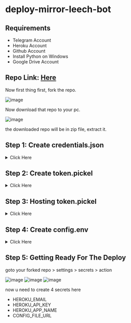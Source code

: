 # deploy-mirror-leech-bot

## Requirements

- Telegram Account
- Heroku Account
- Github Account
- Install Python on Windows
- Google Drive Account

## Repo Link: [Here](https://github.com/anasty17/mirror-leech-telegram-bot)

Now first thing first, fork the repo.

![image](https://user-images.githubusercontent.com/77688759/161710615-c450b852-6acc-481b-a84f-5b3d054b6b05.png)

Now download that repo to your pc.

![image](https://user-images.githubusercontent.com/77688759/161710894-b2840ddf-c186-4a9f-bcb0-e301ffd2d253.png)

the downloaded repo will be in zip file, extract it.

## Step 1: Create credentials.json

<details>
  
  <summary>Click Here</summary>
  
goto your google cloud console. [Here](https://console.cloud.google.com)
create a new project (if you already have a project then no need to create another one)

![image](https://user-images.githubusercontent.com/77688759/161712563-4a2e83ab-b2ba-4134-8d92-cef8e2c09af2.png)
![image](https://user-images.githubusercontent.com/77688759/161712650-1f2b0f7b-0a74-4527-a699-3e09feea2d3a.png)

now select the project you just create.

![image](https://user-images.githubusercontent.com/77688759/161712843-6c725354-c795-45d2-a008-6399d30df46b.png)
![image](https://user-images.githubusercontent.com/77688759/161712899-18bfe7d8-1454-483e-8d09-73bb2959b47e.png)

now search for drive api and enable it.

![image](https://user-images.githubusercontent.com/77688759/161713016-ebf934d5-e0a4-45b2-80f1-229f655feddb.png)
![image](https://user-images.githubusercontent.com/77688759/161713088-518e509c-340a-4786-9bd2-2d079e461f31.png)
![image](https://user-images.githubusercontent.com/77688759/161713346-688ebc8c-7335-4de8-8f6c-3ce75dc6a06b.png)

after enabling drive api
goto your oauth sonsent screen

![image](https://user-images.githubusercontent.com/77688759/161714067-b246af4e-d537-43cd-9604-88fc04c457a6.png)
![image](https://user-images.githubusercontent.com/77688759/161714348-7329c817-a7b3-40b3-b8b1-a51df465aae7.png)
![image](https://user-images.githubusercontent.com/77688759/161714421-3f64cc16-b1e3-4078-abdb-0f58e4a81113.png)
![image](https://user-images.githubusercontent.com/77688759/161714503-5d7cd60b-2a29-4b19-83c1-e409ebf22639.png)
![image](https://user-images.githubusercontent.com/77688759/161714557-6e35f134-fd76-4f3b-a22f-84df9b201c5f.png)
![image](https://user-images.githubusercontent.com/77688759/161714611-b6a066e0-820c-48f4-8591-90cbcc8774d0.png)
![image](https://user-images.githubusercontent.com/77688759/161714665-9acaf68f-a9de-4ab7-8e7f-e64d8db81cb1.png)
![image](https://user-images.githubusercontent.com/77688759/161714725-63cc7c7b-0473-4d47-b7a4-545a8eae1c8b.png)
![image](https://user-images.githubusercontent.com/77688759/161715003-997b25af-53d8-43a4-a25f-171ee4c0d50b.png)
![image](https://user-images.githubusercontent.com/77688759/161715060-4107aa1c-8f79-4e14-bcda-5c7dd7355892.png)
![image](https://user-images.githubusercontent.com/77688759/161715135-b6ccae58-eb01-40dd-989a-9b85df56e9dd.png)
![image](https://user-images.githubusercontent.com/77688759/161715506-734544a8-38d6-41fc-89a3-6ea25ee03e52.png)
![image](https://user-images.githubusercontent.com/77688759/161715635-5a915180-18b7-4487-b3d7-d9683c65d599.png)
![image](https://user-images.githubusercontent.com/77688759/161715762-dad89c26-6b64-46c6-a5ac-9eac373658cc.png)

and done now download your .json file 

![image](https://user-images.githubusercontent.com/77688759/161715944-34b24641-a2b9-4236-8f97-b1a292e5e3e5.png)

after download rename it to `credentials.json`
Now move that credentials.json file to the extracted repo folder

![image](https://user-images.githubusercontent.com/77688759/161720299-4ee43d15-f136-41e0-b5f7-2bb822429999.png)

we are done with the credentials.json file.

</details>
  
## Step 2: Create token.pickel

<details>
  
  <summary>Click Here</summary>
  
for genrating token.pickel you will need python
so install python from this link [Here](https://www.python.org/downloads/)
while installing, make sure thagt `add to the path` option is selected.
onced installed, open cmd and type `python --version` to make that you have installed python correctly.
  
![image](https://user-images.githubusercontent.com/77688759/161721207-223e78f8-d9dc-4b76-9314-0fe76d5bc109.png)

ok, now goto your extracted folder click on the address bar and type cmd then hit enter.
  
![image](https://user-images.githubusercontent.com/77688759/161721454-52142434-4f3e-44b5-a3f5-7f0fd9b4f03f.png)
![image](https://user-images.githubusercontent.com/77688759/161721551-cf5d24b4-b518-4245-997b-a5b72409ed1e.png)
![image](https://user-images.githubusercontent.com/77688759/161721614-1a1af809-229c-49df-9f85-64f33debd543.png)

there you go.
now give command
`pip install google-api-python-client google-auth-httplib2 google-auth-oauthlib`

now make sure to set a default browser, in my case chrome is the default.

then run
`python generate_drive_token.py`

one browser window will open the follow the on screen prompt
  
![image](https://user-images.githubusercontent.com/77688759/161724909-723eac9b-3caa-46bf-803c-4dd0c42b3642.png)
![image](https://user-images.githubusercontent.com/77688759/161724965-ba3068e6-720e-4331-9b71-a890cb8e8731.png)
![image](https://user-images.githubusercontent.com/77688759/161725004-91f84911-ea58-426e-a0d4-ea28db5dc54b.png)
![image](https://user-images.githubusercontent.com/77688759/161725045-d16bcb9c-1f4b-49e0-a18e-af7e6dc66103.png)

now after you reach this screen 
  
![image](https://user-images.githubusercontent.com/77688759/161725108-78da920f-70f8-4f46-9cb7-b2015651cfcf.png)

token.pickel will be available in the ectracted repo folder
  
![image](https://user-images.githubusercontent.com/77688759/161725413-bfd6dc6f-2d0c-4668-98ba-525d73467c65.png)

</details>  

## Step 3: Hosting token.pickel

<details>
  
  <summary>Click Here</summary>
  
now we need to host our token.pickel and credentials.json 
for that we will be going to use index.

we will use this [repo](https://gitlab.com/ParveenBhadooOfficial/Google-Drive-Index) for our hosting.
go to [this](https://bdi-generator.hashhackers.com/) site 

![image](https://user-images.githubusercontent.com/77688759/161735755-06598ea0-0683-4a46-932c-02f1047721cb.png)

sign in to get the Authentication Code

![image](https://user-images.githubusercontent.com/77688759/161735885-5fd3e64b-9e1b-4b0e-99d0-2b045055d13b.png)
![image](https://user-images.githubusercontent.com/77688759/161735955-afaad737-526c-4d3d-81c8-aa3eee18dc9d.png)
![image](https://user-images.githubusercontent.com/77688759/161736007-c3719cd2-0669-4eba-9632-573b4a4f6138.png)

paste that code in `Authentication Code`

![image](https://user-images.githubusercontent.com/77688759/161736264-f68a9e54-e495-4a16-aaea-351334164ff0.png)

for `Site Name` you can give any for eg `personal`
for `Share Drive ID or root` goto your drive and create a new folder for your index (dont create this folder in shared drive you created previously)

![image](https://user-images.githubusercontent.com/77688759/161736709-0adeca7d-f0d1-4caf-813a-a320822bdfe4.png)

go inside that folder and copy the id of that folder

![image](https://user-images.githubusercontent.com/77688759/161736798-f24dda46-9f26-4724-bdcf-3601a19c70ba.png)

use it for `Share Drive ID or root`

![image](https://user-images.githubusercontent.com/77688759/161736899-c38cfa61-e55f-423e-a747-d169f6d31eab.png)

then click on submit and copy the genrated for your index 

![image](https://user-images.githubusercontent.com/77688759/161737009-ea620aef-7e44-436a-b84e-d6d5e6143daa.png)

now goto [cloudflare](https://www.cloudflare.com/) and sign up for an account.

then goto  `workers`

![image](https://user-images.githubusercontent.com/77688759/161737351-e2324694-a145-4a14-850b-43f3e718d024.png)
![image](https://user-images.githubusercontent.com/77688759/161737457-28bedba5-5e0b-4c53-84d9-89629a0467a6.png)
![image](https://user-images.githubusercontent.com/77688759/161737508-e8021e09-89ef-4da9-bb5e-1e8b2a58a6dc.png)

then complete the verification process and come back to the `workers` section again.

![image](https://user-images.githubusercontent.com/77688759/161737755-d5475d08-0b2d-4b32-8b63-a6c57674f7b6.png)
![image](https://user-images.githubusercontent.com/77688759/161737848-9cbc23d0-edeb-424c-a9e5-73bbb8480b23.png)
![image](https://user-images.githubusercontent.com/77688759/161737948-9c5f1dc2-5a81-4e71-8721-de03fe813b99.png)

remove all the content from here

![image](https://user-images.githubusercontent.com/77688759/161738144-1f6c94c6-7753-459d-8fe3-0ceb2d60ece0.png)

and paste the code u genrated for your index then click on `save and deploy`

![image](https://user-images.githubusercontent.com/77688759/161738371-a344f75a-da78-49a3-ac30-2bd886df9b50.png)
![image](https://user-images.githubusercontent.com/77688759/161738430-03e9d198-c810-457c-8315-db54b900b5c3.png)

now wait for 10 seconds your index will be online.

save the link for your index

![image](https://user-images.githubusercontent.com/77688759/161738546-de13a74a-36cf-4949-b13e-74a650681f8f.png)

now goto that drive folder u create for the index and upload your token.pickel.

![image](https://user-images.githubusercontent.com/77688759/161742717-3864b06b-8715-4799-bf77-7267bef39725.png)

then open your index link click on `drive one` you will see your files u just uploaded.

![image](https://user-images.githubusercontent.com/77688759/161739501-b250a124-5d75-45f2-8b5b-e10091cb7635.png)
![image](https://user-images.githubusercontent.com/77688759/161742804-90ebd60c-1f4f-48ff-8b99-7755a9fc2ffc.png)


and done we successfully hosted our token.pickel in your index. (just dont share your index link)

  </details>

## Step 4: Create config.env

<details>
  
  <summary>Click Here</summary>
  
go [here](https://github.com/anasty17/mirror-leech-telegram-bot/raw/master/config_sample.env) and copy all the content.
then goto [github gist](https://gist.github.com/)

give your gist a name `config.env`

![image](https://user-images.githubusercontent.com/77688759/161727093-6bac51cf-f26d-46e7-950b-f85700b71be5.png)

and paste the previously copied content here

![image](https://user-images.githubusercontent.com/77688759/161727191-4f5038e8-aaee-49f4-bba7-cbe849386853.png)

now remove line no 2. `_____REMOVE_THIS_LINE_____=True`
then start filling the config values

for now i will only show the necessary values for the proper working of the mirror leech bot.

### BOT_TOKEN:
search @BotFather on telegram, start the bot and type `/newbot` then follow on the in screen instruction to create a new bot.

![image](https://user-images.githubusercontent.com/77688759/161728194-f12dd4e5-dab2-426d-a8af-b672ac7d3f69.png)

this will be your BOT_TOKEN

  
### GDRIVE_FOLDER_ID:
search @MSGuite_SD_Creator_Bot on telegram, start the bot click on `genrate td` now send your email address, give your drive a good name for eg `hitesh920's drive` and done.

![image](https://user-images.githubusercontent.com/77688759/161728959-fa766198-0e34-4d4d-bd51-f30f357d7d78.png)

now click here to go to your shared drive you just created.
now copy the root id of your shared drive
for eg https://drive.google.com/drive/folders/xxxxxxxxxxx then the code after `folders/` will be the your root id

![image](https://user-images.githubusercontent.com/77688759/161729686-d9e79a8f-4479-46ae-84dc-1989df4c75f9.png)

this will be the value of GDRIVE_FOLDER_ID 

  
### OWNER_ID:
search @MissRose_bot on telegram, start the bot then type `/id` bot will send your account's id
use that for OWNER_ID

  
### DOWNLOAD_DIR:
keep the default values, no need to change anything here.

  
### DOWNLOAD_STATUS_UPDATE_INTERVAL:
keep the default values, no need to change anything here.

  
### AUTO_DELETE_MESSAGE_DURATION:
keep the default values, no need to change anything here.

  
### IS_TEAM_DRIVE:
set the to `True` as we are using shared drive.

  
### TELEGRAM_API & TELEGRAM_HASH:
got [here](my.telegram.org) register with your number connected to telegram account fill with your number , choose desktop,  fill app title and short name to any name you want.

![image](https://user-images.githubusercontent.com/77688759/161731080-bff37137-e53a-4774-a1bd-6288491ca494.png)

this will give the values of `TELEGRAM_API` and `TELEGRAM_HASH`

<b>App api_id</b> will be your TELEGRAM_API and <b>App api_hash</b> TELEGRAM_HASH

### TOKEN_PICKLE_URL:
go to your index link and click on the token.pickel u just hosted in step 3 and copy the direct download link.
  
![image](https://user-images.githubusercontent.com/77688759/161749786-d71ab726-51b9-49b7-9dae-b584cd3177e2.png)

and use the url for TOKEN_PICKLE_URL

we are done with the all necessary configs for the proper working of the mirror leech bot.
it should look like this after filling all the necessary values
  
![image](https://user-images.githubusercontent.com/77688759/161732551-fe9424b4-d141-481c-9de3-d0cb368c1c96.png)

and we are done with all the necessary configs needed.
then click on create secret gist to save the gist.
  
![image](https://user-images.githubusercontent.com/77688759/161732712-6c3741ac-494b-496d-8fea-3ae21fc8ef3f.png)
  
we have successfully created our config.env
  
</details>
  
## Step 5: Getting Ready For The Deploy

goto your forked repo > settings > secrets > action

![image](https://user-images.githubusercontent.com/77688759/161750596-e539db44-2a42-4ac9-bc0d-b593777f84ee.png)
![image](https://user-images.githubusercontent.com/77688759/161750650-1755f7fc-ad6a-430a-8675-e27fd8512e69.png)
![image](https://user-images.githubusercontent.com/77688759/161750693-87fddba9-a47a-461c-8397-7b169e14b6d7.png)

now u need to create 4 secrets here
- HEROKU_EMAIL
- HEROKU_API_KEY
- HEROKU_APP_NAME
- CONFIG_FILE_URL
